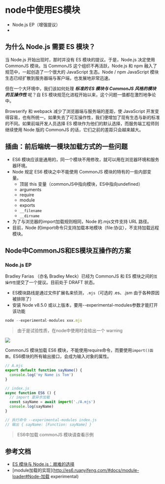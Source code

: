 # node中使用ES模块

* Node.js EP（增强提议）
*

## 为什么 Node.js 需要 ES 模块？

当 Node.js 开始出现时，那时并没有 ES 模块的提议。于是，Node.js 决定使用 CommonJS 模块。当 CommonJS 这个组织不再活跃，Node.js 和 npm 融入了规范中，一起创造了一个很大的 JavaScript 生态。Node / npm JavaScript 模块生态已经扩散到服务器端与客户端，也发展地非常迅速。

但在一个大环境中，我们该如何处理 ***标准的 ES 模块与 CommonJS 风格的模块的互操作性*** 呢？自 ES 模块规范化进程开始以来，这个问题一值都在激烈地争论中。

Browserify 和 webpack 减少了浏览器端与服务端的差距，使 JavaScript 开发变得容易，也有所统一。如果失去了可互操作性，我们便增加了现有生态与新的标准的不同。如果前端开发人员选择 ES 模块作为他们的默认选择，而服务端工程师则继续使用 Node 版的 CommonJS 的话，它们之前的差距只会越来越大。

## 插曲：前后端统一模块加载方式的一些问题

* ES6 模块应该是通用的，同一个模块不用修改，就可以用在浏览器环境和服务器环境。
* Node 规定 ES6 模块之中不能使用 CommonJS 模块的特有的一些内部变量。
  * 顶层 this 变量（commonJS中指向模块，ES中指向undefined）
  * arguments
  * require
  * module
  * exports
  * `__filename`
  * `__dirname`
* 为了与浏览器的import加载规则相同，Node 的.mjs文件支持 URL 路径。
* 目前，Node 的import命令只支持加载本地模块（file:协议），不支持加载远程模块。

## Node中CommonJS和ES模块互操作的方案

### Node.js EP

Bradley Farias （亦名 Bradley Meck）已经为 CommonJS 和 ES 模块之间的`互操作性`提交了一个提议。目前处于 DRAFT 状态。

* ES模块路线是通过文件扩展名来侦测，`.mjs`（可选的 .es、.jsm 由于各种原因被排除了）
* 安装 Node v8.5.0 或以上版本，要用--experimental-modules参数才能打开该功能

```js
node --experimental-modules xxx.mjs
```

> 由于是试验性质，在node中使用时会给出一个 warning

![](https://ws1.sinaimg.cn/large/006tNbRwly1fvyc4q2iawj316m02sjsx.jpg)

CommonJS 模块加载 ES6 模块，不能使用require命令，而要使用`import()函数`。ES6模块的所有输出接口，会成为输入对象的属性。

```js
// A.mjs
export default function sayName() {
  console.log('my Name is Tom')
}

// index.js
async function ES6 () {
  // import 是异步加载
  const sayName = await import('./A.mjs')
  console.log(sayName)
}

// 执行命令 --experimental-modules index.js
// 输出 { sayName: [Function: sayName] }
```

> ES6中加载 commonJS 模块请查看示例



## 参考文档

* [ES 模块与 Node.js：艰难的选择](https://www.zcfy.cc/article/es-modules-and-node-js-hard-choices-477.html)
* [module加载的实现](http://es6.ruanyifeng.com/#docs/module-loader#Node-加载  experimental)
